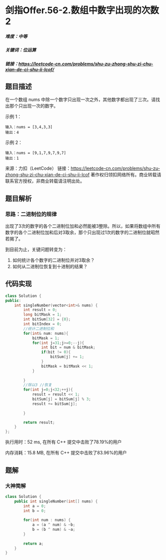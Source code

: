# 剑指Offer.56-2.数组中数字出现的次数2

##### 难度：中等

##### 关键词：位运算

##### 链接：https://leetcode-cn.com/problems/shu-zu-zhong-shu-zi-chu-xian-de-ci-shu-ii-lcof/

## 题目描述

在一个数组 nums 中除一个数字只出现一次之外，其他数字都出现了三次。请找出那个只出现一次的数字。

示例 1：

```
输入：nums = [3,4,3,3]
输出：4
```

示例 2：

```
输入：nums = [9,1,7,9,7,9,7]
输出：1
```

来源：力扣（LeetCode）
链接：https://leetcode-cn.com/problems/shu-zu-zhong-shu-zi-chu-xian-de-ci-shu-ii-lcof
著作权归领扣网络所有。商业转载请联系官方授权，非商业转载请注明出处。

## 题目解析

### 思路：二进制位的规律

出现了3次的数字的各个二进制位加和必然能被3整除。所以，如果将数组中所有数字的各个二进制位加和后对3取余，那个只出现过1次的数字的二进制位就昭然若揭了。

到目前为止，关键问题转变为：

1. 如何统计各个数字的二进制位并对3取余？
2. 如何从二进制位恢复到十进制的结果？

## 代码实现

```c++
class Solution {
public:
    int singleNumber(vector<int>& nums) {
        int result = 0;
        long bitMask = 1;
        int bitSum[32] = {0};
        int bitIndex = 0;
        //统计二进制位和
        for(int& num: nums){
            bitMask = 1;
            for(int j=31;j>=0;--j){
                int bit = num & bitMask;
                if(bit != 0){
                    bitSum[j] += 1;
                }
                bitMask = bitMask << 1;
            }
            
        }
        //除以3 //恢复
        for(int j=0;j<32;++j){
            result = result << 1;
            bitSum[j] = bitSum[j] % 3;
            result += bitSum[j];
            
        }

        return result;
    }
};
```

执行用时：52 ms, 在所有 C++ 提交中击败了78.19%的用户

内存消耗：15.8 MB, 在所有 C++ 提交中击败了83.96%的用户

## 题解

### 大神简解

```c++
class Solution {
    public int singleNumber(int[] nums) {
        int a = 0;
        int b = 0;
        
        for(int num : nums) {
        	a = (a ^ num) & ~b;
        	b = (b ^ num) & ~a;
        }
        
        return a;
    }
}
```

